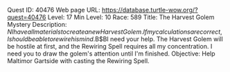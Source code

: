 Quest ID: 40476
Web page URL: https://database.turtle-wow.org/?quest=40476
Level: 17
Min Level: 10
Race: 589
Title: The Harvest Golem Mystery
Description: $N I have all materials to create a new Harvest Golem. If my calculations are correct, I should be able to rewire his mind.$B$BI need your help. The Harvest Golem will be hostile at first, and the Rewiring Spell requires all my concentration. I need you to draw the golem's attention until I'm finished.
Objective: Help Maltimor Gartside with casting the Rewiring Spell.
